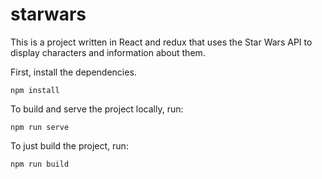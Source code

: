 # starwars
This is a project written in React and redux that uses the Star Wars API to display characters and information about them.

First, install the dependencies.

```
npm install
```

To build and serve the project locally, run:

```
npm run serve
```

To just build the project, run:

```
npm run build
```

